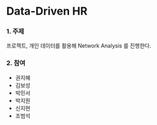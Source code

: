 # Data-Driven HR

### 1. 주제
프로젝트, 개인 데이터를 활용해 Network Analysis 를 진행한다.

### 2. 참여
- 권지혜
- 김보성  
- 박민서
- 박지원
- 신지현  
- 조범석

